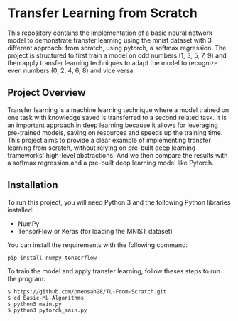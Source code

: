 # Transfer Learning from Scratch

This repository contains the implementation of a basic neural network model to demonstrate transfer learning using the mnist dataset with 3 different approach: from scratch, using pytorch, a softmax regression. 
The project is structured to first train a model on odd numbers (1, 3, 5, 7, 9) and then apply transfer learning techniques to adapt the model to recognize even numbers (0, 2, 4, 6, 8) and vice versa.

## Project Overview

Transfer learning is a machine learning technique where a model trained on one task with knowledge saved is transferred to a second related task.
It is an important approach in deep learning because it allows for leveraging pre-trained models, saving on resources and speeds up the training time. 
This project aims to provide a clear example of implementing transfer learning from scratch, without relying on pre-built deep learning frameworks' high-level abstractions.
And we then compare the results with a softmax regression and a pre-built deep learning model like Pytorch.

## Installation

To run this project, you will need Python 3 and the following Python libraries installed:

- NumPy
- TensorFlow or Keras (for loading the MNIST dataset)

You can install the requirements with the following command:

```bash
pip install numpy tensorflow
```


To train the model and apply transfer learning, follow theses steps to run the program:

    $ https://github.com/pmensah28/TL-From-Scratch.git
    $ cd Basic-ML-Algorithms
    $ python3 main.py
    $ python3 pytorch_main.py


